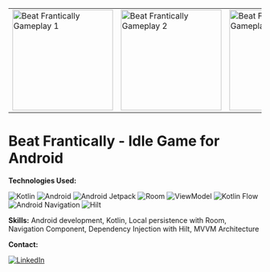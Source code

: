 <table align = "center" style = "border-collapse: collapse;">
  <tr>
    <td style = "border: none;"><img src="https://github.com/JassonRDV/Develop-a-Game-in-Native-Android-with-Kotlin/blob/master/images/1.png" width="200" alt="Beat Frantically Gameplay 1"></td>
    <td style = "border: none;"><img src="https://github.com/JassonRDV/Develop-a-Game-in-Native-Android-with-Kotlin/blob/master/images/2.png" width="200" alt="Beat Frantically Gameplay 2"></td>
    <td style = "border: none;"><img src="https://github.com/JassonRDV/Develop-a-Game-in-Native-Android-with-Kotlin/blob/master/images/3.png" width="200" alt="Beat Frantically Gameplay 3"></td>
    <td style = "border: none;"><img src="https://github.com/JassonRDV/Develop-a-Game-in-Native-Android-with-Kotlin/blob/master/images/4.png" width="200" alt="Beat Frantically Gameplay 4"></td>
  </tr>
</table>

# Beat Frantically - Idle Game for Android

**Technologies Used:**
<p align="left">
  <img src="https://img.shields.io/badge/Kotlin-0095D5?style=for-the-badge&logo=kotlin&logoColor=white" alt="Kotlin"/>
  <img src="https://img.shields.io/badge/Android-3DDC84?style=for-the-badge&logo=android&logoColor=white" alt="Android"/>
  <img src="https://img.shields.io/badge/Android_Jetpack-4285F4?style=for-the-badge&logo=android&logoColor=white" alt="Android Jetpack"/>
  <img src="https://img.shields.io/badge/Room-F7F0E7?style=for-the-badge&logo=android&logoColor=black" alt="Room"/>
  <img src="https://img.shields.io/badge/ViewModel-F7F0E7?style=for-the-badge&logo=android&logoColor=black" alt="ViewModel"/>
  <img src="https://img.shields.io/badge/Kotlin_Flow-F7F0E7?style=for-the-badge&logo=kotlin&logoColor=black" alt="Kotlin Flow"/>
  <img src="https://img.shields.io/badge/Android_Navigation-F7F0E7?style=for-the-badge&logo=android&logoColor=black" alt="Android Navigation"/>
  <img src="https://img.shields.io/badge/Hilt-00D1FE?style=for-the-badge&logo=android&logoColor=white" alt="Hilt"/>
</p>

**Skills:** Android development, Kotlin, Local persistence with Room, Navigation Component, Dependency Injection with Hilt, MVVM Architecture

**Contact:**
<p align="left">
  <a href="https://www.linkedin.com/in/jasson-ramos-66b897340/" target="_blank">
    <img src="https://img.shields.io/badge/LinkedIn-0077B5?style=for-the-badge&logo=linkedin&logoColor=white" alt="LinkedIn"/>
  </a>
</p>

